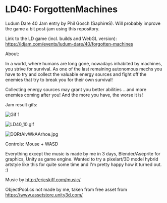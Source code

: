 # LD40: ForgottenMachines
Ludum Dare 40 Jam entry by Phil Gosch (SaphireS). Will probably improve the game a bit post-jam using this repository.

Link to the LD game (incl. builds and WebGL version): https://ldjam.com/events/ludum-dare/40/forgotten-machines

About: 

In a world, where humans are long gone, nowadays inhabited by machines, you strive for survival. As one of the last remaining autonomous mechs you have to try and collect the valuable energy sources and fight off the enemies that try to break you for their own survival! 

Collecting energy sources may grant you better abilities ...and more enemies coming after you! And the more you have, the worse it is!

Jam result gifs:

![Gif 1](https://static.jam.vg/raw/e01/e/z/cc72.gif)

![LD40_10.gif](https://static.jam.vg/raw/e01/e/z/dcc6.gif)

![DQRtAivWkAArhoe.jpg](https://static.jam.vg/raw/e01/e/z/dcc7.jpg)

Controls: Mouse + WASD

Everything except the music is made by me in 3 days, Blender/Aseprite for graphics, Unity as game engine. Wanted to try a pixelart/3D model hybrid artstyle like this for quite some time and I'm pretty happy how it turned out. :)

Music by http://ericskiff.com/music/ 

ObjectPool.cs not made by me, taken from free asset from https://www.assetstore.unity3d.com/
